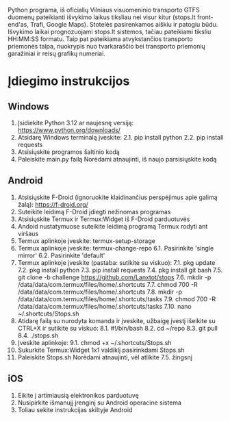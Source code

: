 Python programa, iš oficialių Vilniaus visuomeninio transporto GTFS duomenų pateikianti išvykimo laikus tiksliau nei visur kitur (stops.lt front-end'as, Trafi, Google Maps). Stotelės pasirenkamos aiškiu ir patogiu būdu. Išvykimo laikai prognozuojami stops.lt sistemos, tačiau pateikiami tiksliu HH:MM:SS formatu. Taip pat pateikiama atvykstančios transporto priemonės talpa, nuokrypis nuo tvarkaraščio bei transporto priemonių garažiniai ir reisų grafikų numeriai.

# Įdiegimo instrukcijos

## Windows

1. Įsidiekite Python 3.12 ar naujesnę versiją: <https://www.python.org/downloads/>
2. Atsidarę Windows terminalą įveskite:
   2.1. pip install python
   2.2. pip install requests
3. Atsisiųskite programos šaltinio kodą
4. Paleiskite main.py failą
Norėdami atnaujinti, iš naujo parsisiųskite kodą

## Android

1. Atsisiųskite F-Droid (ignoruokite klaidinančius perspėjimus apie galimą žalą): <https://f-droid.org/>
2. Suteikite leidimą F-Droid įdiegti nežinomas programas
3. Atsisiųskite Termux ir Termux:Widget iš F-Droid parduotuvės
4. Andoid nustatymuose suteikite leidimą programą Termux rodyti ant viršaus
5. Termux aplinkoje įveskite: termux-setup-storage
6. Termux aplinkoje įveskite: termux-change-repo
   6.1. Pasirinkite 'single mirror'
   6.2. Pasirinkite 'default'
7. Termux aplinkoje įveskite (pastaba: sutikite su viskuo):
   7.1. pkg update
   7.2. pkg install python
   7.3. pip install requests
   7.4. pkg install git bash
   7.5. git clone -b challenge https://github.com/Lanxtot/stops
   7.6. mkdir -p /data/data/com.termux/files/home/.shortcuts
   7.7. chmod 700 -R /data/data/com.termux/files/home/.shortcuts
   7.8. mkdir -p /data/data/com.termux/files/home/.shortcuts/tasks
   7.9. chmod 700 -R /data/data/com.termux/files/home/.shortcuts/tasks
   7.10. nano ~/.shortcuts/Stops.sh
8. Atidarę failą su nurodyta komanda ir įveskite, užbaigę įvestį išeikite su CTRL+X ir sutikite su viskuo: 
   8.1. #!/bin/bash
   8.2. cd ~/repo
   8.3. git pull
   8.4. ./stops.sh
9. Įveskite aplinkoje:
   9.1. chmod +x ~/.shortcuts/Stops.sh
10. Sukurkite Termux:Widget 1x1 valdiklį pasirinkdami Stops.sh
11. Paleiskite Stops.sh
Norėdami atnaujinti, vėl atlikite 7.5. žingsnį

## iOS

1. Eikite į artimiausią elektronikos parduotuvę
2. Nusipirkite išmanujį įrenginį su Android operacine sistema
3. Toliau sekite instrukcijas skiltyje Android
